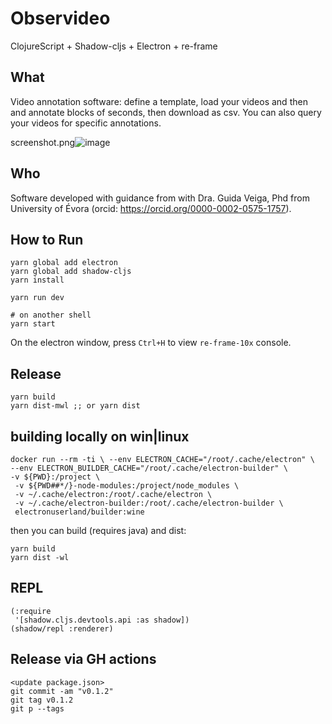 # Observideo
ClojureScript + Shadow-cljs + Electron + re-frame

## What

Video annotation software: define a template, load your videos and then and annotate blocks of <X> seconds, then download as csv. You can also query your videos for specific annotations.

screenshot.png![image](https://user-images.githubusercontent.com/88425/226198981-b54abd57-3456-46bf-ba51-938bcd44c08c.png)


## Who

Software developed with guidance from with Dra. Guida Veiga, Phd from University of Évora (orcid: https://orcid.org/0000-0002-0575-1757).

## How to Run
```
yarn global add electron
yarn global add shadow-cljs
yarn install

yarn run dev

# on another shell
yarn start
```
On the electron window, press `Ctrl+H` to view `re-frame-10x` console.

## Release
```
yarn build
yarn dist-mwl ;; or yarn dist
```

## building locally on win|linux

```
docker run --rm -ti \ --env ELECTRON_CACHE="/root/.cache/electron" \
--env ELECTRON_BUILDER_CACHE="/root/.cache/electron-builder" \
-v ${PWD}:/project \
 -v ${PWD##*/}-node-modules:/project/node_modules \
 -v ~/.cache/electron:/root/.cache/electron \
 -v ~/.cache/electron-builder:/root/.cache/electron-builder \
 electronuserland/builder:wine
```

then you can build (requires java) and dist:
```
yarn build
yarn dist -wl
```

## REPL

```
(:require
 '[shadow.cljs.devtools.api :as shadow])
(shadow/repl :renderer)
```

## Release via GH actions
```
<update package.json>
git commit -am "v0.1.2"
git tag v0.1.2
git p --tags 
```

